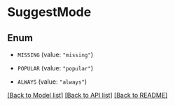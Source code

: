 # SuggestMode

## Enum


* `MISSING` (value: `"missing"`)

* `POPULAR` (value: `"popular"`)

* `ALWAYS` (value: `"always"`)


[[Back to Model list]](../README.md#documentation-for-models) [[Back to API list]](../README.md#documentation-for-api-endpoints) [[Back to README]](../README.md)


